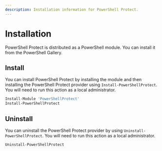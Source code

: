 ```yaml
---
description: Installation information for PowerShell Protect.
---
```


# Installation

PowerShell Protect is distributed as a PowerShell module. You can install it from the PowerShell Gallery.&#x20;

## Install

You can install PowerShell Protect by installing the module and then installing the PowerShell Protect provider using `Install-PowerShellProtect`. You will need to run this action as a local administrator.&#x20;

```powershell
Install-Module 'PowerShellProtect'
Install-PowerShellProtect
```

## Uninstall

You can uninstall the PowerShell Protect provider by using `Uninstall-PowerShellProtect`. You will need to run this action as a local administrator.&#x20;

```powershell
Uninstall-PowerShellProtect
```

